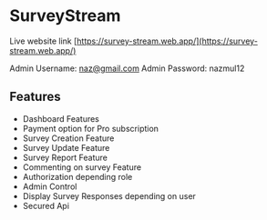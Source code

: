 # SurveyStream

Live website link [https://survey-stream.web.app/](https://survey-stream.web.app/)

Admin Username: naz@gmail.com
Admin Password: nazmul12

## Features

- Dashboard Features
- Payment option for Pro subscription
- Survey Creation Feature
- Survey Update Feature
- Survey Report Feature
- Commenting on survey Feature
- Authorization depending role
- Admin Control
- Display Survey Responses depending on user
- Secured Api
